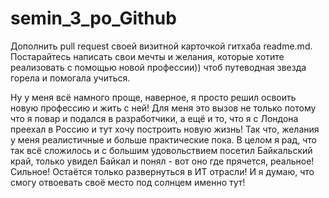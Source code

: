 # semin_3_po_Github

Дополнить pull request своей визитной карточкой гитхаба readme.md. Постарайтесь написать свои мечты и желания, которые хотите реализовать с помощью новой профессии)) чтоб путеводная звезда горела и помогала учиться.

Ну у меня всё намного проще, наверное, я просто решил освоить новую профессию и жить с ней! Для меня это вызов не только потому что я повар и подался в разработчики, а ещё и то, что я с Лондона преехал в Россию и тут хочу построить новую жизнь! Так что, желания у меня реалистичные и больше практические пока. В целом я рад, что так всё сложилось и с большим удовольствием посетил Байкальский край, только увидел Байкал и понял - вот оно где прячется, реальное! Сильное! Остаётся только развернуться в ИТ отрасли! И я думаю, что смогу отвоевать своё место под солнцем именно тут!

